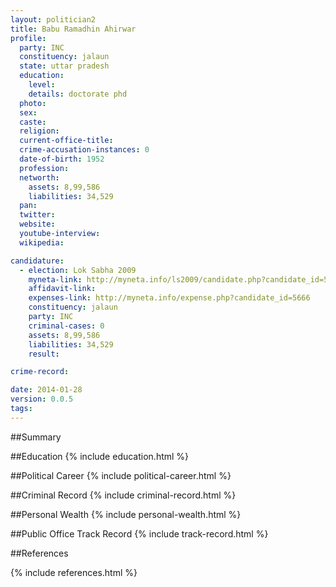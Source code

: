 ```yaml
---
layout: politician2
title: Babu Ramadhin Ahirwar
profile: 
  party: INC
  constituency: jalaun
  state: uttar pradesh
  education: 
    level: 
    details: doctorate phd
  photo: 
  sex: 
  caste: 
  religion: 
  current-office-title: 
  crime-accusation-instances: 0
  date-of-birth: 1952
  profession: 
  networth: 
    assets: 8,99,586
    liabilities: 34,529
  pan: 
  twitter: 
  website: 
  youtube-interview: 
  wikipedia: 

candidature: 
  - election: Lok Sabha 2009
    myneta-link: http://myneta.info/ls2009/candidate.php?candidate_id=5666
    affidavit-link: 
    expenses-link: http://myneta.info/expense.php?candidate_id=5666
    constituency: jalaun 
    party: INC
    criminal-cases: 0
    assets: 8,99,586
    liabilities: 34,529
    result:  

crime-record: 

date: 2014-01-28
version: 0.0.5
tags: 
---
```

##Summary


##Education
{% include education.html %}


##Political Career
{% include political-career.html %}


##Criminal Record
{% include criminal-record.html %}


##Personal Wealth
{% include personal-wealth.html %}


##Public Office Track Record
{% include track-record.html %}


##References


{% include references.html %}
